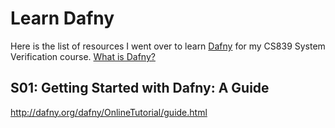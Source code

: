 # Learn Dafny

Here is the list of resources I went over to learn [Dafny](https://dafny.org/) for my CS839 System Verification course. [What is Dafny?](https://en.wikipedia.org/wiki/Dafny)

## S01: Getting Started with Dafny: A Guide

http://dafny.org/dafny/OnlineTutorial/guide.html
